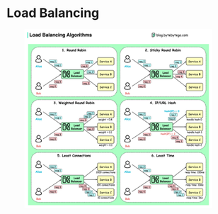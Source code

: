 # Load Balancing



<figure><img src="../.gitbook/assets/image (229).png" alt=""><figcaption></figcaption></figure>
